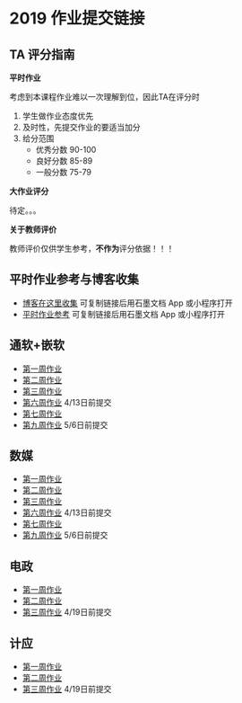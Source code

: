 # 2019 作业提交链接

## TA 评分指南

**平时作业**

考虑到本课程作业难以一次理解到位，因此TA在评分时

1. 学生做作业态度优先
2. 及时性，先提交作业的要适当加分
3. 给分范围
    - 优秀分数 90-100
    - 良好分数 85-89
    - 一般分数 75-79

**大作业评分**

待定。。。

**关于教师评价**

教师评价仅供学生参考，**不作为**评分依据！！！

## 平时作业参考与博客收集

* [博客在这里收集](https://shimo.im/sheets/L9YT0Vg0qJQXcVBH/)  可复制链接后用石墨文档 App 或小程序打开
* [平时作业参考](https://shimo.im/sheets/MmxbgMfYzNAeZo37/)   可复制链接后用石墨文档 App 或小程序打开

## 通软+嵌软

* [第一周作业](https://shimo.im/sheets/c965qIVRJt00gRud/)
* [第二周作业](https://shimo.im/sheets/M0LHRZNZGXkotEIT/)
* [第三周作业](https://shimo.im/sheets/JxceGirRpvwePB53/)
* [第六周作业](https://shimo.im/sheets/TOuI5Kd3q84Jw9xk/) 4/13日前提交
* [第七周作业](https://shimo.im/sheets/e8mcSvmN4bE3lc6Y/)
* [第九周作业](https://shimo.im/sheets/p7hqIUxj3dUsPnGn/) 5/6日前提交

## 数媒

* [第一周作业](https://shimo.im/sheets/P1fmd8ei1YwU7ygw/)
* [第二周作业](https://shimo.im/sheets/uCoHiTWnEQwWJQ2O/)
* [第三周作业](https://shimo.im/sheets/Hj0RZtmbt3k7RcVW/)
* [第六周作业](https://shimo.im/sheets/J1LQJtKc8ucfk96V/) 4/13日前提交
* [第七周作业](https://shimo.im/sheets/IwqLFHFC2KIzAqXJ/)
* [第九周作业](https://shimo.im/sheets/urNsGoRbRXI0zLcP/) 5/6日前提交

## 电政

* [第一周作业](https://shimo.im/sheets/uBJjssYsbnAbcYaB/)
* [第二周作业](https://shimo.im/sheets/oZw5sMbTAhU06mmO/)
* [第三周作业](https://shimo.im/sheets/xEDYjza40VAeuGsI/) 4/19日前提交

## 计应

* [第一周作业](https://shimo.im/sheets/AWYflDcbmJoolCzU/)
* [第二周作业](https://shimo.im/sheets/Fd1h1RwsS30LKJCc/)
* [第三周作业](https://shimo.im/sheets/b0bx1fX9eOYLDDSt/) 4/19日前提交